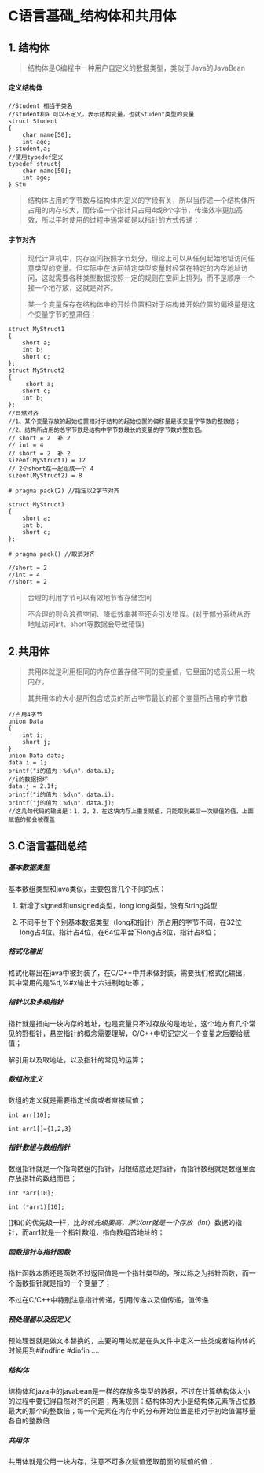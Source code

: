 # C语言基础_结构体和共用体

## 1. 结构体

> 结构体是C编程中一种用户自定义的数据类型，类似于Java的JavaBean

#### 定义结构体

```
//Student 相当于类名
//student和a 可以不定义，表示结构变量，也就Student类型的变量
struct Student
{
	char name[50];
	int age;
} student,a;
//使用typedef定义
typedef struct{
    char name[50];
    int age;
} Stu
```

> 结构体占用的字节数与结构体内定义的字段有关，所以当传递一个结构体所占用的内存较大，而传递一个指针只占用4或8个字节，传递效率更加高效，所以平时使用的过程中通常都是以指针的方式传递；

#### 字节对齐



> 现代计算机中，内存空间按照字节划分，理论上可以从任何起始地址访问任意类型的变量。但实际中在访问特定类型变量时经常在特定的内存地址访问，这就需要各种类型数据按照一定的规则在空间上排列，而不是顺序一个接一个地存放，这就是对齐。 
>
> 某一个变量保存在结构体中的开始位置相对于结构体开始位置的偏移量是这个变量字节的整肃倍；



```
struct MyStruct1
{
	short a;  
	int b;	
	short c; 
};
struct MyStruct2
{
     short a;
	short c; 
	int b;
};
//自然对齐
//1、某个变量存放的起始位置相对于结构的起始位置的偏移量是该变量字节数的整数倍；
//2、结构所占用的总字节数是结构中字节数最长的变量的字节数的整数倍。
// short = 2  补 2
// int = 4
// short = 2  补 2
sizeof(MyStruct1) = 12
// 2个short在一起组成一个 4 
sizeof(MyStruct2) = 8
```



```
# pragma pack(2) //指定以2字节对齐

struct MyStruct1
{
	short a;  
	int b;	
	short c; 
};

# pragma pack()	//取消对齐

//short = 2
//int = 4
//short = 2
```

> 合理的利用字节可以有效地节省存储空间
>
> 不合理的则会浪费空间、降低效率甚至还会引发错误。(对于部分系统从奇地址访问int、short等数据会导致错误)



## 2.共用体



> 共用体就是利用相同的内存位置存储不同的变量值，它里面的成员公用一块内存，
>
> 其共用体的大小是所包含成员的所占字节最长的那个变量所占用的字节数

```
//占用4字节
union Data
{
	int i;
	short j;
}
union Data data;
data.i = 1;
printf("i的值为：%d\n"，data.i);
//i的数据损坏
data.j = 2.1f;
printf("i的值为：%d\n"，data.i);
printf("j的值为：%d\n"，data.j);
//这几句代码的输出是：1，2，2，在这块内存上重复赋值，只能取到最后一次赋值的值，上面赋值的都会被覆盖
```



## 3.C语言基础总结

##### 基本数据类型

基本数组类型和java类似，主要包含几个不同的点：

 1. 新增了signed和unsigned类型，long long类型，没有String类型

 2. 不同平台下个别基本数据类型（long和指针）所占用的字节不同，在32位long占4位，指针占4位，在64位平台下long占8位，指针占8位；

    



##### 格式化输出

格式化输出在java中被封装了，在C/C++中并未做封装，需要我们格式化输出，其中常用的是%d,%#x输出十六进制地址等；

##### 指针以及多级指针



指针就是指向一块内存的地址，也是变量只不过存放的是地址，这个地方有几个常见的野指针，悬空指针的概念需要理解，C/C++中切记定义一个变量之后要给赋值；

解引用以及取地址，以及指针的常见的运算；

##### 数组的定义

数组的定义就是需要指定长度或者直接赋值；

```
int arr[10];

int arr1[]={1,2,3}
```



##### 指针数组与数组指针

数组指针就是一个指向数组的指针，归根结底还是指针，而指针数组就是数组里面存放指针的数组而已；



```
int *arr[10];

int (*arr1)[10];
```

[]和()的优先级一样，比*的优先级要高，所以arr就是一个存放（int*）数据的指针，而arr1就是一个指针数组，指向数组首地址的；

##### 函数指针与指针函数

指针函数本质还是函数不过返回值是一个指针类型的，所以称之为指针函数，而一个函数指针就是指的一个变量了；

不过在C/C++中特别注意指针传递，引用传递以及值传递，值传递

##### 预处理器以及宏定义

预处理器就是做文本替换的，主要的用处就是在头文件中定义一些类或者结构体的时候用到#ifndfine #dinfin ....

##### 结构体

结构体和java中的javabean是一样的存放多类型的数据，不过在计算结构体大小的过程中要记得自然对齐的问题；两条规则：结构体的大小是结构体元素所占位数最大的那个的整数倍；每一个元素在内存中的分布开始位置是相对于初始值偏移量各自的整数倍

##### 共用体

共用体就是公用一块内存，注意不可多次赋值还取前面的赋值的值；